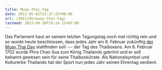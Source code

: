 ```yaml
---
title: Muay-Thai-Tag
date: 2011-05-02T22:37:25+00:00
url: /2011/05/muay-thai-tag/
lastmod: 2023-09-10T19:14:12+07:00
---
```

Das Parlament haut an seinem letzten Tagungstag noch mal richtig rein und so wurde heute beschlossen, dass jedes Jahr am 6. Februar zukünftig [der Muay Thai Day][1] stattfinden soll --- der Tag des Thaiboxens. Am 6. Februar 1702 wurde Phra Chao Sua zum König Thailands gekrönt und er soll bekannt gewesen sein für seine Thaiboxkünste. Als Nationalsymbol und Kulturerbe Thailands hat der Sport nun jedes Jahr seinen Ehrentag verdient.

 [1]: http://www.bangkokpost.com/breakingnews/235187/feb-6-muay-thai-day
